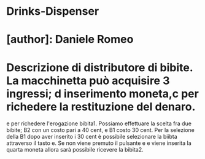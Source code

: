 # Drinks-Dispenser
# [author]: Daniele Romeo
# Descrizione di distributore di bibite. La macchinetta può acquisire 3 ingressi; d inserimento moneta,c per richedere la restituzione del denaro. 
e per richedere l'erogazione bibita1. Possiamo effettuare la scelta fra due bibite; B2 con un costo pari a 40 cent, e B1 costo 30 cent.
Per la selezione della B1 dopo aver inserito i 30 cent è possibile selezionare la biibta attraverso il tasto e. Se non viene premuto il pulsante e e viene inserita la quarta moneta allora sarà possibile ricevere la bibita2. 
